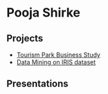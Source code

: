 # Pooja Shirke

## Projects
* [Tourism Park Business Study](https://docs.google.com/document/d/e/2PACX-1vQhjf2IO7pLeJ-WLPPu-X0tUKsb8b2CwOut-_xMvFHYP1WqbxMaxS11jKjM8gGMNw/pub)
* [Data Mining on IRIS dataset](https://docs.google.com/document/d/e/2PACX-1vTI1-Y3YHCk5XyIOdu_fGu1ntaBCMeMAMOlIPX7wgefwI3Wnn6kcf3k_WHYlLdxaqIYKmHk8LBYzvDy/pub)

## Presentations